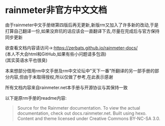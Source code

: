 # rainmeter非官方中文文档
由于rainmeter中文手册继第四版后再无更新,新版rm又加入了许多新的改动,于是打算自己翻译一份,如果没弃坑的话应该会一直翻译下去,尽量在完成后与官方保持同步更新  

欲查看文档内容请访问→:https://zerbats.github.io/rainmeter-docs/  
(本人不大会html和GitHub,如果有些小问题请多包涵)  
(其实英语水平也很臭)  

本来想部分借用rm中文手册及rm中文论坛中"天下一番"所翻译的另一部手册的部分内容,但由于未取得授权,所以仅做了参考,在此表示感谢  

所有文档内容来自rainmeter.net本手册与开源协议与其保持一致  

以下是原rm手册的readme内容:  
>Source for the Rainmeter documentation. To view the actual documentation, check out docs.rainmeter.net.
>Built using hexo. Content and theme licensed under Creative Commons BY-NC-SA 3.0.
